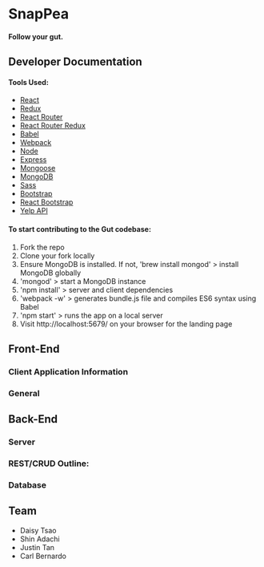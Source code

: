 # SnapPea

#### Follow your gut.

## Developer Documentation
#### Tools Used:
* [React](https://facebook.github.io/react/)
* [Redux](http://redux.js.org/)
* [React Router](https://github.com/rackt/react-router)
* [React Router Redux](https://github.com/rackt/react-router-redux)
* [Babel](https://babeljs.io/)
* [Webpack](https://webpack.github.io/)
* [Node](https://nodejs.org/en/)
* [Express](http://expressjs.com/)
* [Mongoose](http://mongoosejs.com/)
* [MongoDB](https://www.mongodb.org/)
* [Sass](http://sass-lang.com/)
* [Bootstrap](http://getbootstrap.com/)
* [React Bootstrap](https://react-bootstrap.github.io/)
* [Yelp API](https://www.yelp.com/developers/documentation/v2/overview)

#### To start contributing to the Gut codebase:
1. Fork the repo
2. Clone your fork locally
3. Ensure MongoDB is installed. If not, 'brew install mongod' > install MongoDB globally
4. 'mongod' > start a MongoDB instance
5. 'npm install' > server and client dependencies
7. 'webpack -w' > generates bundle.js file and compiles ES6 syntax using Babel
8. 'npm start' > runs the app on a local server
9. Visit http://localhost:5679/ on your browser for the landing page

## Front-End
### Client Application Information

### General

## Back-End
### Server

### REST/CRUD Outline:

### Database

## Team
* Daisy Tsao
* Shin Adachi
* Justin Tan
* Carl Bernardo
